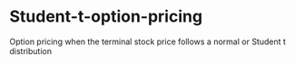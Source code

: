 # Student-t-option-pricing
Option pricing when the terminal stock price follows a normal or Student t distribution
